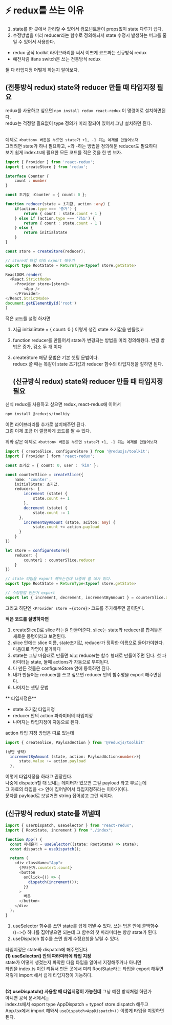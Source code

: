 # ⚡️ redux를 쓰는 이유

1. state를 한 곳에서 관리할 수 있어서 컴포넌트들이 props없이 state 다루기 쉽다.
2. 수정방법을 미리 reducer라는 함수로 정의해놔서 state 수정시 발생하는 버그를 줄일 수 있어서 사용한다.

- redux 공식 toolkit 라이브러리를 써서 이쁘게 코드짜는 신규방식 redux
- 예전처럼 ifans switch문 쓰는 전통방식 redux

둘 다 타입지정 어떻게 하는지 알아보자. </br>

## (전통방식 redux) state와 reducer 만들 때 타입지정 필요

redux를 사용하고 싶으면 `npm install redux react-redux` 이 명령어로 설치하면된다. </br>
redux는 걱정할 필요없이 type 정의가 미리 잘되어 있어서 그냥 설치하면 된다. </br>
</br>

예제로 `<button> 버튼을 누르면 state가 +1, -1 되는 예제를 만들어보자` </br>
그러려면 state가 하나 필요하고, +와 -하는 방법을 정의해둔 reducer도 필요하다 </br>
보기 쉽게 index.ts에 필요한 모든 코드를 적은 것을 한 번 보자. </br>

```ts
import { Provider } from 'react-redux';
import { createStore } from 'redux';

interface Counter {
	count : number
}

const 초기값 :Counter = { count: 0 };

function reducer(state = 초기값, action :any) {
	if(action.type === '증가') {
    	return { count : state.count + 1 }
    } else if (action.type === '감소') {
    	return { count : state.count - 1 }
    } else {
    	return initialState
    }
}

const store = createStore(reducer);

// store의 타입 미리 export 해두기
export type RootState = ReturnType<typeof store.getState>

ReactDOM.render(
  <React.StrictMode>
  	<Provider store={store}>
		<App />
	</Provider>
</React.StrictMode>
document.getElementById('root')
)

```

적은 코드를 설명 하자면

1. 지금 initialState = { count: 0 } 이렇게 생긴 state 초기값을 만들었고
2. function reducer를 만들어서 state가 변경되는 방법을 미리 정의해뒀다.
   변경 방법은 증가, 감소 두 개 이다
3. createStore 해당 문법은 기본 셋팅 문법이다.
   </br>
   reducx 쓸 때는 똑같이 state 초기값과 reducer 함수의 타입지정을 잘하면 된다.</br>

   ## (신규방식 redux) state와 reducer 만들 때 타입지정 필요

신식 redux를 사용하고 싶으면 redux, react-redux에 이어서

```ts
npm install @reduxjs/toolkiy
```

이런 라이브러리를 추가로 설치해주면 된다. </br>
그럼 이제 조금 더 깔끔하게 코드를 짤 수 있다. </br>

위와 같은 예제로 `<button> 버튼을 누르면 state가 +1, -1 되는 예제를 만들어보자`

```ts
import { createSlice, configureStore } from '@reduxjs/toolkit';
import { Provider } form 'react-redux';

const 초기값 = { count: 0, user : 'kim' };

const counterSlice = createSlice({
	name: 'counter',
  	initialState: 초기값,
  	reducers: {
    	increment (state) {
        	state.count += 1
        },
      	decrement (state) {
      		state.count -= 1
      },
      	incrementByAmount (state, aciton: any) {
      		state.count += action.payload
      }
    }
})

let store = configureStore({
	reducer: {
    	counter1 : counterSlice.reducer
    }
})

// state 타입을 export 해두는건데 나중에 쓸 데가 있다.
export type RootState = ReturnType<typeof store.getState>

// 수정방법 만든거 export
export let { increment, decrement, incrementByAmount } = counterSlice.actions
```

그리고 하단엔 `<Provider store ={store}>` 코드를 추가해주면 끝이단다. </br>

**적은 코드를 설명하자면**

1. createSlice()로 slice 라는걸 만들어준다. slice는 state와 reducer를 합쳐놓은 새로운 뭉텅이라고 보면된다.
2. slice 안에는 slice 이름, state초기값, reducer가 정확한 이름으로 들어가야한다. 마음대로 작명이 불가하다
3. state는 그냥 마음대로 만들면 되고 reducer는 함수 형태로 만들어주면 된다.
   첫 파라미터는 state, 둘째 actions가 자동으로 부여된다.
4. 다 만든 것들은 configureStore 안에 등록하면 된다.
5. 내가 만들어둔 reducer를 쓰고 싶으면 reducer 안의 함수명을 export 해주면된다.
6. 나머지는 셋팅 문법

** 타입지정은**

- state 초기값 타입지정
- reducer 안의 action 파라미터의 타입지정
- 나머지는 타입지정이 자동으로 된다.
  </br>

action 타입 지정 방법은 따로 있는데

```ts
import { createSlice, PayloadAction } from '@reduxjs/toolkit'

(상단 생략)
  incrementByAmount (state, action: PayloadAction<number>){
      state.value += action.payload
  },
```

이렇게 타입지정을 하라고 권장한다. </br>
나중에 dispatch할 대 보내는 데이터가 있으면 그걸 payload 라고 부르는데 </br>
그 자료의 타입을 <> 안에 집어넣어서 타입지정하라는 이야기이다. </br>
문자를 payload로 보낼거면 string 집어넣고 그런 식이다. </br>

## (신규방식 redux) state를 꺼낼때

```ts
import { userDispatch, useSelector } from "react-redux";
import { RootState, increment } from "./index";

function App() {
  const 꺼내온거 = useSelector((state: RootState) => state);
  const dispatch = useDispatch();

  return (
    <div className="App">
      {꺼내온거.counter1.count}
      <button
        onClick={() => {
          dispatch(increment());
        }}
      >
        버튼
      </button>
    </div>
  );
}
```

1. useSelector 함수를 쓰면 state를 쉽게 꺼낼 수 있다.
   쓰는 법은 안에 콜백함수 ()=>{} 하나를 집어넣으면 되는데 그 함수의 첫 파라미터는 항상 state가 된다.
2. useDispatch 함수를 쓰면 쉽게 수정요청을 날릴 수 있다.

타입지정은 state와 dispatch에 해주면된다. </br>
**(1) useSelector() 안의 파라미터에 타입 지정** </br>
state가 어떻게 생겼는지 파악한 다음 타입을 알아서 지정해주거나 아니면 </br>
타입을 index.ts 이런 리듀서 만든 곳에서 미리 RootState라는 타입을 export 해두면 </br>
저렇게 import 해서 쉽게 타입지정이 가능하다. </br>
</br>

**(2) useDispatch() 사용할 때 타입지정이 가능한데** 그냥 예전 방식처럼 하던가 </br>
아니면 공식 문서에서는 </br>
index.ts에서 export type AppDispatch = typeof store.dispatch 해두고 </br>
App.tsx에서 import 해와서 `useDispatch<AppDispatch>()` 이렇게 타입을 지정하면 된다.
